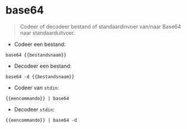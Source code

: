 # base64

> Codeer of decodeer bestand of standaardinvoer van/naar Base64 naar standaarduitvoer.

- Codeer een bestand:

`base64 {{bestandsnaam}}`

- Decodeer een bestand:

`base64 -d {{bestandsnaam}}`

- Codeer van `stdin`:

`{{eencommando}} | base64`

- Decodeer `stdin`:

`{{eencommando}} | base64 -d`